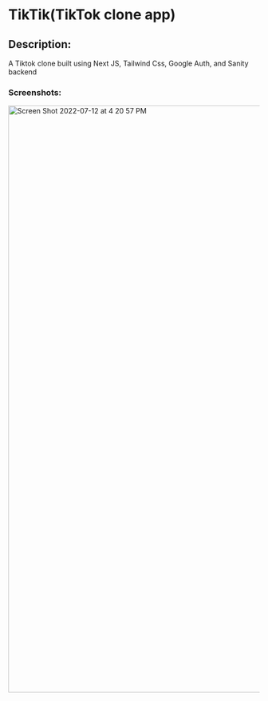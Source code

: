 # TikTik(TikTok clone app)

## Description: 
A Tiktok clone built using Next JS, Tailwind Css, Google Auth, and Sanity backend



### Screenshots:
<img width="1175" alt="Screen Shot 2022-07-12 at 4 20 57 PM" src="https://user-images.githubusercontent.com/5303892/178614790-cbb30597-89f6-4eb2-a23b-08358fa3a85c.png">

